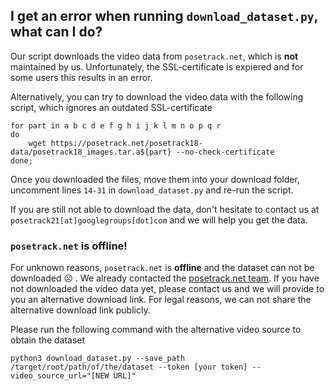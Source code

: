 ## I get an error when running `download_dataset.py`, what can I do? 

Our script downloads the video data from `posetrack.net`, which is **not** maintained by us. Unfortunately, the SSL-certificate is expiered and for some users this results in an error.

Alternatively, you can try to download the video data with the following script, which ignores an outdated SSL-certificate
```
for part in a b c d e f g h i j k l m n o p q r
do
    wget https://posetrack.net/posetrack18-data/posetrack18_images.tar.a${part} --no-check-certificate
done;
```
Once you downloaded the files, move them into your download folder, uncomment lines `14-31` in `download_dataset.py` and re-run the script.

If you are still not able to download the data, don't hesitate to contact us at `posetrack21[at]googlegroups[dot]com` and we will help you get the data.

### `posetrack.net` is offline! 
For unknown reasons, `posetrack.net` is **offline** and the dataset can not be downloaded :frowning_face: . We already contacted the [posetrack.net team](mailto:admin@posetrack.net). If you have not downloaded the video data yet, please contact us and we will provide to you an alternative download link. For legal reasons, we can not share the alternative download link publicly.

Please run the following command with the alternative video source to obtain the dataset

```
python3 download_dataset.py --save_path /target/root/path/of/the/dataset --token [your token] --video_source_url="[NEW URL]"
```

